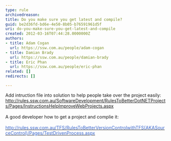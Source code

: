 ```yaml
---
type: rule
archivedreason: 
title: Do you make sure you get latest and compile?
guid: be2d36fd-bd6e-4e50-8b05-b76591961d5f
uri: do-you-make-sure-you-get-latest-and-compile
created: 2012-03-16T07:44:28.0000000Z
authors:
- title: Adam Cogan
  url: https://ssw.com.au/people/adam-cogan
- title: Damian Brady
  url: https://ssw.com.au/people/damian-brady
- title: Eric Phan
  url: https://ssw.com.au/people/eric-phan
related: []
redirects: []

---
```



<div>Add intruction file into solution to help people take over the project easily&#58;</div>
<div><a href="/SoftwareDevelopment/RulesToBetterDotNETProjects/Pages/InstructionsHelpImproveWebProjects.aspx">http&#58;//rules.ssw.com.au/SoftwareDevelopment/RulesToBetterDotNETProjects/Pages/InstructionsHelpImproveWebProjects.aspx</a></div>
<div>&#160;</div>
<div>A good developer how to get a project and complie it&#58;</div>
<div>​<a href="/TFS/RulesToBetterVersionControlwithTFS(AKASourceControl)/Pages/TestDrivenProcess.aspx"><font color="#3a66cc">http&#58;//rules.ssw.com.au/TFS/RulesToBetterVersionControlwithTFS(AKASourceControl)/Pages/TestDrivenProcess.aspx</font></a></div>
<br><excerpt class='endintro'></excerpt><br>



